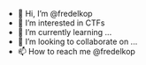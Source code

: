 - 👋 Hi, I’m @fredelkop
- 👀 I’m interested in CTFs
- 🌱 I’m currently learning ...
- 💞️ I’m looking to collaborate on ...
- 📫 How to reach me @fredelkop

<!---
fredelkop/fredelkop is a ✨ special ✨ repository because its `README.md` (this file) appears on your GitHub profile.
You can click the Preview link to take a look at your changes
--->
